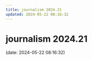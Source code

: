 ```yaml
---
title: journalism 2024.21
updated: 2024-05-22 08:16:32
---
```


# journalism 2024.21

(date: 2024-05-22 08:16:32)

